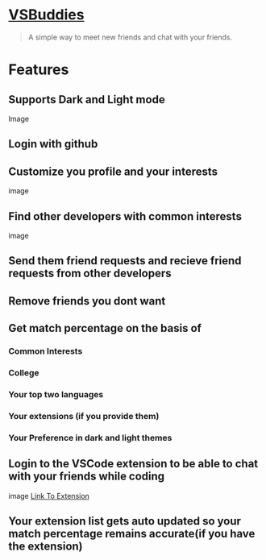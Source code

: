 # [VSBuddies](https://vsbuddies.netlify.app)
> A simple way to meet new friends and chat with your friends.
# Features
## Supports Dark and Light mode
Image
## Login with github
## Customize you profile and your interests
image
## Find other developers with common interests
image
## Send them friend requests and recieve friend requests from other developers
## Remove friends you dont want
## Get match percentage on the basis of 
### Common Interests
### College
### Your top two languages
### Your extensions (if you provide them)
### Your Preference in dark and light themes
## Login to the VSCode extension to be able to chat with your friends while coding
image
[Link To Extension](https://marketplace.visualstudio.com/items?itemName=Lohitaksha.vsbuddies)
## Your extension list gets auto updated so your match percentage remains accurate(if you have the extension)